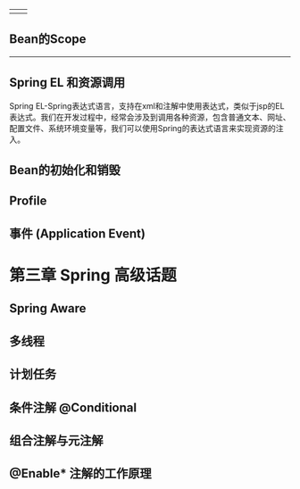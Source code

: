 |  |  |
| :--- | :--- |
|  |  |

## Bean的Scope

---

## Spring EL 和资源调用

Spring EL-Spring表达式语言，支持在xml和注解中使用表达式，类似于jsp的EL表达式。我们在开发过程中，经常会涉及到调用各种资源，包含普通文本、网址、配置文件、系统环境变量等，我们可以使用Spring的表达式语言来实现资源的注入。









## Bean的初始化和销毁

## Profile

## 事件 \(Application Event\)

# 第三章 Spring 高级话题

## Spring Aware

## 多线程

## 计划任务

## 条件注解 @Conditional

## 组合注解与元注解

## @Enable\* 注解的工作原理



